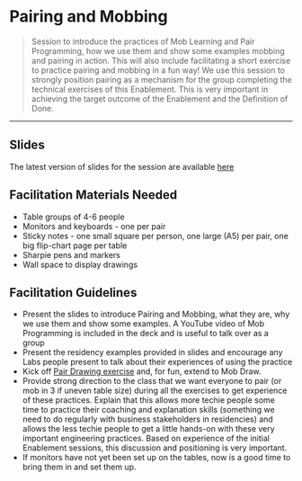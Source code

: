 # Pairing and Mobbing

> Session to introduce the practices of Mob Learning and Pair Programming, how we use them and show some examples mobbing and pairing in action. This will also include facilitating a short exercise to practice pairing and mobbing in a fun way! We use this session to strongly position pairing as a mechanism for the group completing the technical exercises of this Enablement. This is very important in achieving the target outcome of the Enablement and the Definition of Done.

_____


## Slides

The latest version of slides for the session are available [here](https://docs.google.com/presentation/d/1FQ16TPWh3IrSnG97baaE1Tace9XV7p0uu0MdQuOdMZ4/edit?usp=sharing)




## Facilitation Materials Needed

* Table groups of 4-6 people
* Monitors and keyboards - one per pair
* Sticky notes - one small square per person, one large (A5) per pair, one big flip-chart page per table
* Sharpie pens and markers
* Wall space to display drawings



## Facilitation Guidelines

* Present the slides to introduce Pairing and Mobbing, what they are, why we use them and show some examples. A YouTube video of Mob Programming is included in the deck and is useful to talk over as a group
* Present the residency examples provided in slides and encourage any Labs people present to talk about their experiences of using the practice
* Kick off [Pair Drawing exercise](https://www.industriallogic.com/blog/pairdraw-2/) and, for fun, extend to Mob Draw.
* Provide strong direction to the class that we want everyone to pair (or mob in 3 if uneven table size) during all the exercises to get experience of these practices. Explain that this allows more techie people some time to practice their coaching and explanation skills (something we need to do regularly with business stakeholders in residencies) and allows the less techie people to get a little hands-on with these very important engineering practices. Based on experience of the initial Enablement sessions, this discussion and positioning is very important.
* If monitors have not yet been set up on the tables, now is a good time to bring them in and set them up.